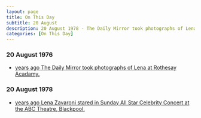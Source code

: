 ```yaml
---
layout: page
title: On This Day
subtitle: 20 August
description: 20 August 1978 - The Daily Mirror took photographs of Lena at Rothesay Acadamy, she only lasted one term as a group of pupils were nasty to her, doing things like spitting on her cutlery. She mentioned this in a magazine interview a few years later.
categories: [On This Day]
---
```


### 20 August 1976
* [<span id="age1"></span> years ago The Daily Mirror took photographs of Lena at Rothesay Acadamy.](/publicity/1976/08/20/daily-mirror.html)

### 20 August 1978
* [<span id="age2"></span> years ago Lena Zavaroni stared in Sunday All Star Celebrity Concert at the ABC Theatre, Blackpool.](/theatre/1978/08/20/sunday-all-star-celebrity-concert.html)

<!-- Script for calculating number of years ago -->
<script>
var dob = '19760820';
var year = Number(dob.substr(0, 4));
var month = Number(dob.substr(4, 2)) - 1;
var day = Number(dob.substr(6, 2));
var today = new Date();
var age1 = today.getFullYear() - year;
if (today.getMonth() < month || (today.getMonth() == month && today.getDate() < day)) {
age1--;
}
document.getElementById("age1").innerHTML=age1;

var dob = '19780820';
var year = Number(dob.substr(0, 4));
var month = Number(dob.substr(4, 2)) - 1;
var day = Number(dob.substr(6, 2));
var today = new Date();
var age2 = today.getFullYear() - year;
if (today.getMonth() < month || (today.getMonth() == month && today.getDate() < day)) {
age2--;
}
document.getElementById("age2").innerHTML=age2;
</script>

